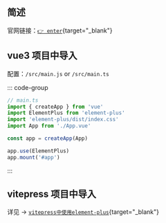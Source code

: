 ## 简述

官网链接：[`👉 enter`](https://element-plus.org/zh-CN/#/zh-CN){target="_blank"}

## vue3 项目中导入

配置：`/src/main.js` or `/src/main.ts`

::: code-group

```js [main.ts]
// main.ts
import { createApp } from 'vue'
import ElementPlus from 'element-plus'
import 'element-plus/dist/index.css'
import App from './App.vue'

const app = createApp(App)

app.use(ElementPlus)
app.mount('#app')
```

:::

## vitepress 项目中导入




详见 -> [`vitepress中使用element-plus`](/zo-articles/24090101%20Vitepress中使用element-plus.md){target="_blank"}